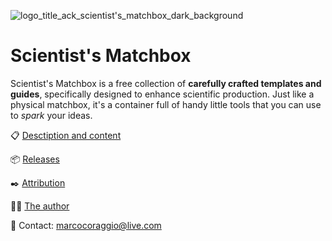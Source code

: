 ![logo_title_ack_scientist's_matchbox_dark_background](https://github.com/user-attachments/assets/520b3631-469f-4f66-9008-82ac0cd86042)

# Scientist's Matchbox

Scientist's Matchbox is a free collection of **carefully crafted templates and guides**, specifically designed to enhance scientific production. Just like a physical matchbox, it's a container full of handy little tools that you can use to _spark_ your ideas.

📋 [Desctiption and content](https://www.marco-coraggio.com/scientist-s-matchbox)

📦 [Releases](https://github.com/marco-coraggio/scientist-s-matchbox/releases)

✒️ [Attribution](https://www.marco-coraggio.com/scientist-s-matchbox#h.dfho2wvs6hbz)

👨🏻 [The author](https://www.marco-coraggio.com)

📮 Contact: [marcocoraggio@live.com](mailto:marcocoraggio@live.com)
